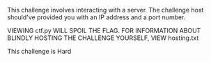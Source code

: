This challenge involves interacting with a server. The challenge host should've provided you with an IP address and a port number.

VIEWING ctf.py WILL SPOIL THE FLAG. FOR INFORMATION ABOUT BLINDLY HOSTING THE CHALLENGE YOURSELF, VIEW hosting.txt

This challenge is Hard
